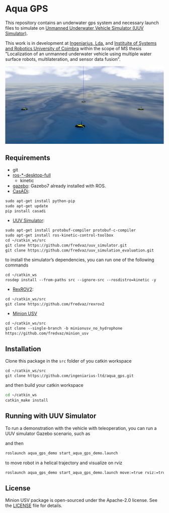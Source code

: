 # Aqua GPS

This repository contains an underwater gps system and necessary launch files to
simulate on [Unmanned Underwater Vehicle Simulator (UUV Simulator)](https://github.com/uuvsimulator/uuv_simulator).

This work is in development at [Ingeniarius, Lda.](http://ingeniarius.pt/) and [Instituite of Systems and Robotics University of Coimbra](https://www.isr.uc.pt/) within the scope of MS thesis "Localization of an unmanned underwater vehicle using multiple water surface robots, multilateration, and sensor data fusion".

<p align="center">
  <img src="doc/imgs/aqua_gps4.png">
</p>


## Requirements

- git
- [ros-\*-desktop-full](http://wiki.ros.org/ROS/Installation)
  - kinetic
- [gazebo](http://gazebosim.org): Gazebo7 already installed with ROS.
- [CasADi](https://github.com/casadi/casadi/wiki/InstallationInstructions):

```
sudo apt-get install python-pip
sudo apt-get update
pip install casadi
```

- [UUV Simulator](https://uuvsimulator.github.io/installation.html):

```
sudo apt-get install protobuf-compiler protobuf-c-compiler
sudo apt-get install ros-kinetic-control-toolbox
cd ~/catkin_ws/src
git clone https://github.com/fredvaz/uuv_simulator.git
git clone https://github.com/fredvaz/uuv_simulation_evaluation.git

```

to install the simulator’s dependencies, you can run one of the following commands

```
cd ~/catkin_ws
rosdep install --from-paths src --ignore-src --rosdistro=kinetic -y
```

- [RexROV2](https://github.com/fredvaz/rexrov2):

```
cd ~/catkin_ws/src
git clone https://github.com/fredvaz/rexrov2
```

- [Minion USV](https://github.com/fredvaz/minion_usv/tree/minionusv_no_hydrophone)

```
cd ~/catkin_ws/src
git clone --single-branch -b minionusv_no_hydrophone https://github.com/fredvaz/minion_usv
```

## Installation 

Clone this package in the `src` folder of you catkin workspace

```
cd ~/catkin_ws/src
git clone https://github.com/ingeniarius-ltd/aqua_gps.git
```

and then build your catkin workspace

```bash
cd ~/catkin_ws
catkin_make install
```

## Running with UUV Simulator

To run a demonstration with the vehicle with teleoperation, you can run a UUV
simulator Gazebo scenario, such as

and then

```bash
roslaunch aqua_gps_demo start_aqua_gps_demo.launch
```
to move robot in a helical trajectory and visualize on rviz

```bash
roslaunch aqua_gps_demo start_aqua_gps_demo.launch move:=true rviz:=true
```

## License

Minion USV package is open-sourced under the Apache-2.0 license. See the
[LICENSE](LICENSE) file for details.
